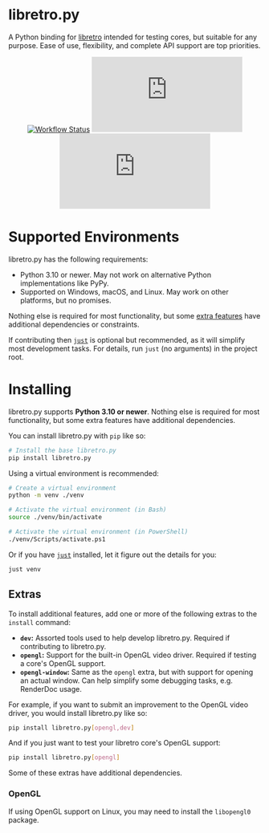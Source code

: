 # libretro.py

A Python binding for [libretro][libretro] intended for testing cores,
but suitable for any purpose.
Ease of use, flexibility, and complete API support are top priorities.

<div align="center">

[![Workflow Status](https://github.com/JesseTG/libretro.py/actions/workflows/release.yml/badge.svg)](https://github.com/JesseTG/libretro.py/actions/workflows/release.yml)
[![PyPi](https://img.shields.io/pypi/v/libretro.py)](https://pypi.org/project/libretro.py)
[![License](https://img.shields.io/github/license/JesseTG/libretro.py)](LICENSE)

</div>

# Supported Environments

libretro.py has the following requirements:

- Python 3.10 or newer.
  May not work on alternative Python implementations like PyPy.
- Supported on Windows, macOS, and Linux.
  May work on other platforms, but no promises.

Nothing else is required for most functionality,
but some [extra features](#extras) have additional dependencies or constraints.

If contributing then [`just`][just] is optional but recommended,
as it will simplify most development tasks.
For details, run `just` (no arguments) in the project root.

# Installing

libretro.py supports **Python 3.10 or newer**.
Nothing else is required for most functionality,
but some extra features have additional dependencies.

You can install libretro.py with `pip` like so:

```bash
# Install the base libretro.py
pip install libretro.py
```

Using a virtual environment is recommended:

```bash
# Create a virtual environment
python -m venv ./venv

# Activate the virtual environment (in Bash)
source ./venv/bin/activate

# Activate the virtual environment (in PowerShell)
./venv/Scripts/activate.ps1 
```

Or if you have [`just`][just] installed, let it figure out the details for you:

```bash
just venv
```

## Extras

To install additional features,
add one or more of the following extras to the `install` command:

- **`dev`:** Assorted tools used to help develop libretro.py.
  Required if contributing to libretro.py.
- **`opengl`:** Support for the built-in OpenGL video driver.
  Required if testing a core's OpenGL support.
- **`opengl-window`:** Same as the `opengl` extra,
  but with support for opening an actual window.
  Can help simplify some debugging tasks,
  e.g. RenderDoc usage.

For example, if you want to submit an improvement to the OpenGL video driver,
you would install libretro.py like so:

```bash
pip install libretro.py[opengl,dev]
```

And if you just want to test your libretro core's OpenGL support:

```bash
pip install libretro.py[opengl]
```

Some of these extras have additional dependencies.

### OpenGL

If using OpenGL support on Linux,
you may need to install the `libopengl0` package.

[just]: https://just.systems
[libretro]: https://www.libretro.com
